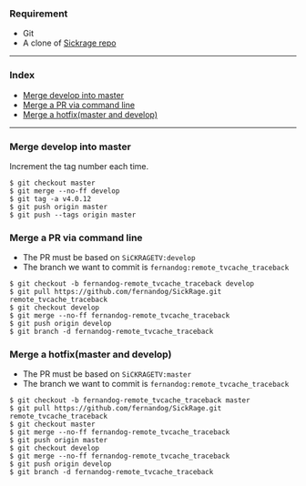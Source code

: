 ### Requirement ###
* Git
* A clone of [Sickrage repo](https://github.com/SiCKRAGETV/SickRage.git)

********

### Index ###
* [Merge develop into master](https://github.com/SiCKRAGETV/SickRage/wiki/Git-merge#merge-develop-into-master)
* [Merge a PR via command line](https://github.com/SiCKRAGETV/SickRage/wiki/Git-merge#Merge-a-PR-via-command-line)
* [Merge a hotfix(master and develop)](https://github.com/SiCKRAGETV/SickRage/wiki/Git-merge#merge-a-hotfixmaster-and-develop)

********

### Merge develop into master ###
Increment the tag number each time.
```
$ git checkout master
$ git merge --no-ff develop
$ git tag -a v4.0.12
$ git push origin master
$ git push --tags origin master
```

### Merge a PR via command line ###
* The PR must be based on `SiCKRAGETV:develop`
* The branch we want to commit is `fernandog:remote_tvcache_traceback`
```
$ git checkout -b fernandog-remote_tvcache_traceback develop
$ git pull https://github.com/fernandog/SickRage.git remote_tvcache_traceback
$ git checkout develop
$ git merge --no-ff fernandog-remote_tvcache_traceback
$ git push origin develop
$ git branch -d fernandog-remote_tvcache_traceback
```

### Merge a hotfix(master and develop) ###
* The PR must be based on `SiCKRAGETV:master`
* The branch we want to commit is `fernandog:remote_tvcache_traceback`
```
$ git checkout -b fernandog-remote_tvcache_traceback master
$ git pull https://github.com/fernandog/SickRage.git remote_tvcache_traceback
$ git checkout master
$ git merge --no-ff fernandog-remote_tvcache_traceback
$ git push origin master
$ git checkout develop
$ git merge --no-ff fernandog-remote_tvcache_traceback
$ git push origin develop
$ git branch -d fernandog-remote_tvcache_traceback
```